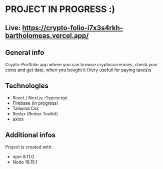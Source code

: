 # PROJECT IN PROGRESS :)

## Live: https://crypto-folio-i7x3s4rkh-bartholomeas.vercel.app/

## General info

Crypto-Portfolio app where you can browse cryptocurrencies, check your coins and get date, when you bought it (Very usefull for paying taxes)s

## Technologies

- React / Next.js
  -Typescript
- Firebase (in progress)
- Tailwind Css
- Redux (Redux Toolkit)
- axios

## Additional infos

Project is created with:

- npm 8.11.0
- Node 16.15.1

